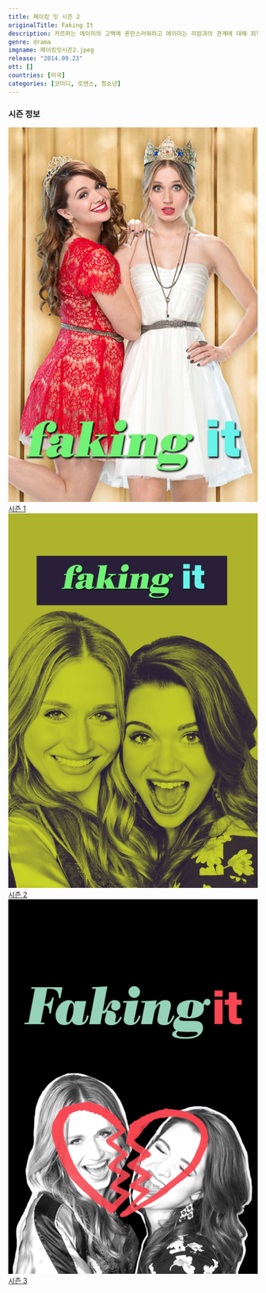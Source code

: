 ```yaml
---
title: 페이킹 잇 시즌 2
originalTitle: Faking It
description: 카르마는 에이미의 고백에 혼란스러워하고 에이미는 리암과의 관계에 대해 죄책감을 느낀다.
genre: drama
imgname: 페이킹잇시즌2.jpeg
release: "2014.09.23"
ott: []
countries: [미국]
categories: [코미디, 로맨스, 청소년]
---
```


### 시즌 정보

<div class="season-list">
<div class="item">
<a href="/drama/페이킹잇시즌1" >
<img src="/poster/페이킹잇시즌1.jpeg" alt="페이킹잇시즌1 포스터 ">
시즌 1</a>
</div>

<div class="item">
<a href="/drama/페이킹잇시즌2" >
<img src="/poster/페이킹잇시즌2.jpeg" alt="페이킹잇시즌2 포스터 ">
시즌 2</a>
</div>

<div class="item">
<a href="/drama/페이킹잇시즌3" >
<img src="/poster/페이킹잇시즌3.jpeg" alt="페이킹잇시즌3 포스터 ">
시즌 3</a>
</div>
</div>
